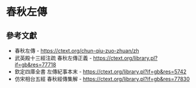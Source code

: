 # 春秋左傳

## 參考文獻
- 春秋左傳 - https://ctext.org/chun-qiu-zuo-zhuan/zh
- 武英殿十三經注疏 春秋左傳正義 - https://ctext.org/library.pl?if=gb&res=77718
- 欽定四庫全書 左傳紀事本末 - https://ctext.org/library.pl?if=gb&res=5742
- 仿宋相台五經 春秋經傳集解 - https://ctext.org/library.pl?if=gb&res=77830

